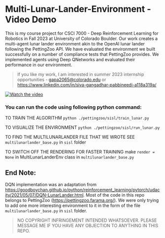 # Multi-Lunar-Lander-Environment - Video Demo

This is my course project for CSCI 7000 - Deep Reinforcement Learning for Robotics in Fall 2023 at University of Colorado Boulder.
Our work creates a multi-agent lunar lander environment akin to the OpenAI lunar lander following the PettingZoo API. We have evaluated the environment we built
successfully on a number of compliance tests that PettingZoo provides. We implemented agents using Deep QNetworks and evaluated their performance in our environment.

> If you like my work, I am interested in summer 2023 internship opportunities - gapa2065@colorado.edu or https://www.linkedin.com/in/siva-gangadhar-pabbineedi-a118a319a/

[![Watch the video](https://img.youtube.com/vi/zEJbj0CxVS0/maxresdefault.jpg)](https://youtu.be/zEJbj0CxVS0)

### You can run the code using following python command:

TO TRAIN THE ALGORITHM
```python ./pettingzoo/sisl/train_lunar.py```

TO VISUALIZE THE ENVIRONMENT
```python ./pettingzoo/sisl/run_lunar.py``` 

TO FIND THE MULTILUNARLANDER FILE THAT WE WROTE SEE
```multilunarlander_base.py``` in ```sisl``` folder

TO SWITCH OFF THE RENDERING FOR FASTER TRAINING
make ```render = None``` in MultiLunarLanderEnv class in ```multilunarlander_base.py```

## End Note:

DQN implementation was an adaptation from https://goodboychan.github.io/python/reinforcement_learning/pytorch/udacity/2021/05/07/DQN-LunarLander.html.
Most of the code in this repo belongs to PettingZoo (https://pettingzoo.farama.org/). We were only trying to add one more interesting environment to it in the form
of the file ```multilunarlander_base.py``` in ```sisl``` folder.

> NO COPYRIGHT INFRINGEMENT INTENDED WHATSOEVER. PLEASE MESSAGE ME IF YOU HAVE ANY OBJECTION TO ANYTHING IN THIS REPO.
